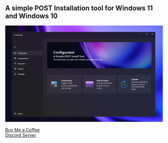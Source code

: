 ## A simple POST Installation tool for Windows 11 and Windows 10

![alt text](https://github.com/TheWorldOfPC/Configurator.NetCore/blob/main/Configurator/Assets/image.png?raw=true)

[Buy Me a Coffee](https://www.buymeacoffee.com/NexusToolkit) <br>
[Discord Server](https://dsc.gg/wpc)
